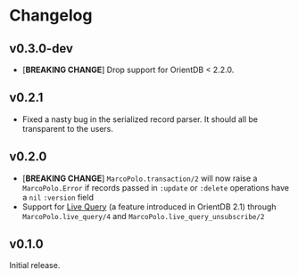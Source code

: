 # Changelog

## v0.3.0-dev

* [**BREAKING CHANGE**] Drop support for OrientDB < 2.2.0.

## v0.2.1

* Fixed a nasty bug in the serialized record parser. It should all be
  transparent to the users.

## v0.2.0

* [**BREAKING CHANGE**] `MarcoPolo.transaction/2` will now raise a
  `MarcoPolo.Error` if records passed in `:update` or `:delete` operations have
  a `nil` `:version` field
* Support for [Live Query](https://orientdb.com/docs/last/Live-Query.html) (a
  feature introduced in OrientDB 2.1) through `MarcoPolo.live_query/4` and
  `MarcoPolo.live_query_unsubscribe/2`

## v0.1.0

Initial release.
